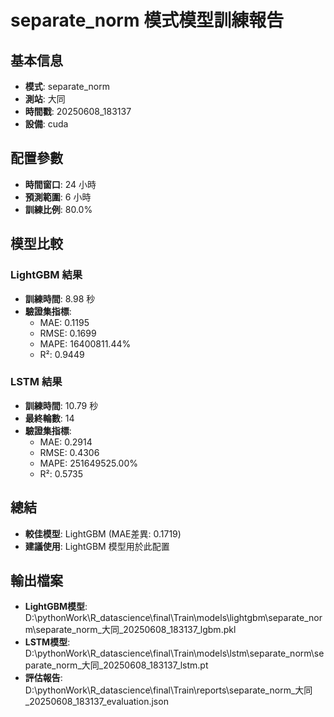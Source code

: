
# separate_norm 模式模型訓練報告

## 基本信息
- **模式**: separate_norm
- **測站**: 大同
- **時間戳**: 20250608_183137
- **設備**: cuda

## 配置參數
- **時間窗口**: 24 小時
- **預測範圍**: 6 小時
- **訓練比例**: 80.0%

## 模型比較

### LightGBM 結果

- **訓練時間**: 8.98 秒
- **驗證集指標**:
  - MAE: 0.1195
  - RMSE: 0.1699
  - MAPE: 16400811.44%
  - R²: 0.9449

### LSTM 結果

- **訓練時間**: 10.79 秒
- **最終輪數**: 14
- **驗證集指標**:
  - MAE: 0.2914
  - RMSE: 0.4306
  - MAPE: 251649525.00%
  - R²: 0.5735

## 總結

- **較佳模型**: LightGBM (MAE差異: 0.1719)
- **建議使用**: LightGBM 模型用於此配置


## 輸出檔案
- **LightGBM模型**: D:\pythonWork\R_datascience\final\Train\models\lightgbm\separate_norm\separate_norm_大同_20250608_183137_lgbm.pkl
- **LSTM模型**: D:\pythonWork\R_datascience\final\Train\models\lstm\separate_norm\separate_norm_大同_20250608_183137_lstm.pt
- **評估報告**: D:\pythonWork\R_datascience\final\Train\reports\separate_norm_大同_20250608_183137_evaluation.json
